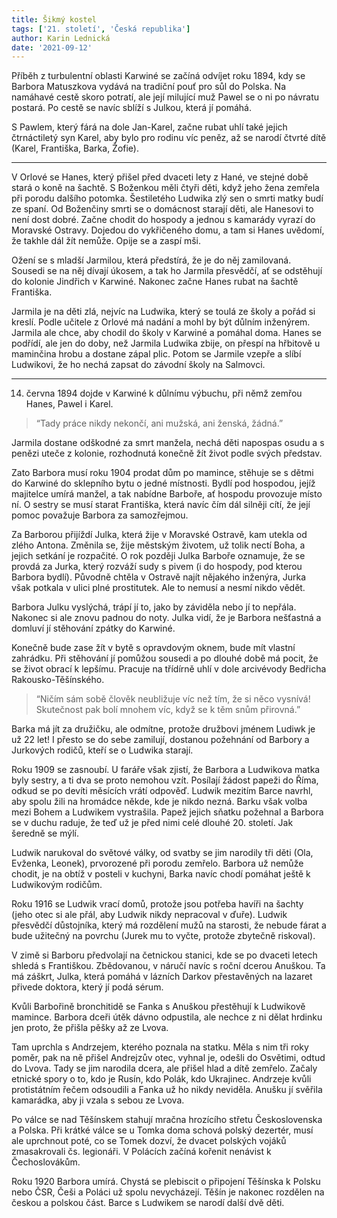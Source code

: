 ```yaml
---
title: Šikmý kostel
tags: ['21. století', 'Česká republika']
author: Karin Lednická
date: '2021-09-12'
---
```


Příběh z turbulentní oblasti Karwiné se začíná odvíjet roku 1894, kdy se Barbora Matuszkova vydává na tradiční pouť pro sůl do Polska. Na namáhavé cestě skoro potratí, ale její milující muž Pawel se o ni po návratu postará. Po cestě se navíc sblíží s Julkou, která jí pomáhá.

S Pawlem, který fárá na dole Jan-Karel, začne rubat uhlí také jejich čtrnáctiletý syn Karel, aby bylo pro rodinu víc peněz, až se narodí čtvrté dítě (Karel, Františka, Barka, Žofie).

----------

V Orlové se Hanes, který přišel před dvaceti lety z Hané, ve stejné době stará o koně na šachtě. S Boženkou měli čtyři děti, když jeho žena zemřela při porodu dalšího potomka. Šestiletého Ludwika zlý sen o smrti matky budí ze spaní. Od Boženčiny smrti se o domácnost starají děti, ale Hanesovi to není dost dobré. Začne chodit do hospody a jednou s kamarády vyrazí do Moravské Ostravy. Dojedou do vykřičeného domu, a tam si Hanes uvědomí, že takhle dál žít nemůže. Opije se a zaspí mši.

Ožení se s mladší Jarmilou, která předstírá, že je do něj zamilovaná. Sousedi se na něj dívají úkosem, a tak ho Jarmila přesvědčí, ať se odstěhují do kolonie Jindřich v Karwiné. Nakonec začne Hanes rubat na šachtě Františka.

Jarmila je na děti zlá, nejvíc na Ludwika, který se toulá ze školy a pořád si kreslí. Podle učitele z Orlové má nadání a mohl by být důlním inženýrem. Jarmila ale chce, aby chodil do školy v Karwiné a pomáhal doma. Hanes se podřídí, ale jen do doby, než Jarmila Ludwika zbije, on přespí na hřbitově u maminčina hrobu a dostane zápal plic. Potom se Jarmile vzepře a slíbí Ludwikovi, že ho nechá zapsat do závodní školy na Salmovci.

----------

14. června 1894 dojde v Karwiné k důlnímu výbuchu, při němž zemřou Hanes, Pawel i Karel.

> “Tady práce nikdy nekončí, ani mužská, ani ženská, žádná.”

Jarmila dostane odškodné za smrt manžela, nechá děti napospas osudu a s penězi uteče z kolonie, rozhodnutá konečně žít život podle svých představ.

Zato Barbora musí roku 1904 prodat dům po mamince, stěhuje se s dětmi do Karwiné do sklepního bytu o jedné místnosti. Bydlí pod hospodou, jejíž majitelce umírá manžel, a tak nabídne Barboře, ať hospodu provozuje místo ní. O sestry se musí starat Františka, která navíc čím dál silněji cítí, že její pomoc považuje Barbora za samozřejmou.

Za Barborou přijíždí Julka, která žije v Moravské Ostravě, kam utekla od zlého Antona. Změnila se, žije městským životem, už tolik nectí Boha, a jejich setkání je rozpačité. O rok později Julka Barboře oznamuje, že se provdá za Jurka, který rozváží sudy s pivem (i do hospody, pod kterou Barbora bydlí). Původně chtěla v Ostravě najít nějakého inženýra, Jurka však potkala v ulici plné prostitutek. Ale to nemusí a nesmí nikdo vědět.

Barbora Julku vyslýchá, trápí jí to, jako by záviděla nebo jí to nepřála. Nakonec si ale znovu padnou do noty. Julka vidí, že je Barbora nešťastná a domluví jí stěhování zpátky do Karwiné.

Konečně bude zase žít v bytě s opravdovým oknem, bude mít vlastní zahrádku. Při stěhování jí pomůžou sousedi a po dlouhé době má pocit, že se život obrací k lepšímu. Pracuje na třídírně uhlí v dole arcivévody Bedřicha Rakousko-Těšínského.

> “Ničím sám sobě člověk neubližuje víc než tím, že si něco vysnívá! Skutečnost pak bolí mnohem víc, když se k těm snům přirovná.”

Barka má jít za družičku, ale odmítne, protože družbovi jménem Ludiwk je už 22 let!
I přesto se do sebe zamilují, dostanou požehnání od Barbory a Jurkových rodičů, kteří se o Ludwika starají.

Roku 1909 se zasnoubí. U faráře však zjistí, že Barbora a Ludwikova matka byly sestry, a ti dva se proto nemohou vzít. Posílají žádost papeži do Říma, odkud se po devíti měsících vrátí odpověď. Ludwik mezitím Barce navrhl, aby spolu žili na hromádce někde, kde je nikdo nezná. Barku však volba mezi Bohem a Ludwikem vystrašila. Papež jejich sňatku požehnal a Barbora se v duchu raduje, že teď už je před nimi celé dlouhé 20. století. Jak šeredně se mýlí.

Ludwik narukoval do světové války, od svatby se jim narodily tři děti (Ola, Evženka, Leonek), prvorozené při porodu zemřelo. Barbora už nemůže chodit, je na obtíž v posteli v kuchyni, Barka navíc chodí pomáhat ještě k Ludwikovým rodičům.

Roku 1916 se Ludwik vrací domů, protože jsou potřeba havíři na šachty (jeho otec si ale přál, aby Ludwik nikdy nepracoval v ďuře). Ludwik přesvědčí důstojníka, který má rozdělení mužů na starosti, že nebude fárat a bude užitečný na povrchu (Jurek mu to vyčte, protože zbytečně riskoval).

V zimě si Barboru předvolají na četnickou stanici, kde se po dvaceti letech shledá s Františkou. Zbědovanou, v náručí navíc s roční dcerou Anuškou. Ta má záškrt, Julka, která pomáhá v lázních Darkov přestavěných na lazaret přivede doktora, který jí podá sérum.

Kvůli Barbořině bronchitidě se Fanka s Anuškou přestěhují k Ludwikově mamince. Barbora dceři útěk dávno odpustila, ale nechce z ni dělat hrdinku jen proto, že přišla pěšky až ze Lvova.

Tam uprchla s Andrzejem, kterého poznala na statku. Měla s nim tři roky poměr, pak na ně přišel Andrejzův otec, vyhnal je, odešli do Osvětimi, odtud do Lvova. Tady se jim narodila dcera, ale přišel hlad a dítě zemřelo. Začaly etnické spory o to, kdo je Rusín, kdo Polák, kdo Ukrajinec. Andrzeje kvůli protistátním řečem odsoudili a Fanka už ho nikdy neviděla. Anušku jí svěřila kamarádka, aby ji vzala s sebou ze Lvova.

Po válce se nad Těšínskem stahují mračna hrozícího střetu Československa a Polska. Při krátké válce se u Tomka doma schová polský dezertér, musí ale uprchnout poté, co se Tomek dozví, že dvacet polských vojáků zmasakrovali čs. legionáři. V Polácích začíná kořenit nenávist k Čechoslovákům.

Roku 1920 Barbora umírá. Chystá se plebiscit o připojení Těšínska k Polsku nebo ČSR, Češi a Poláci už spolu nevycházejí. Těšín je nakonec rozdělen na českou a polskou část. Barce s Ludwikem se narodí další dvě děti.
